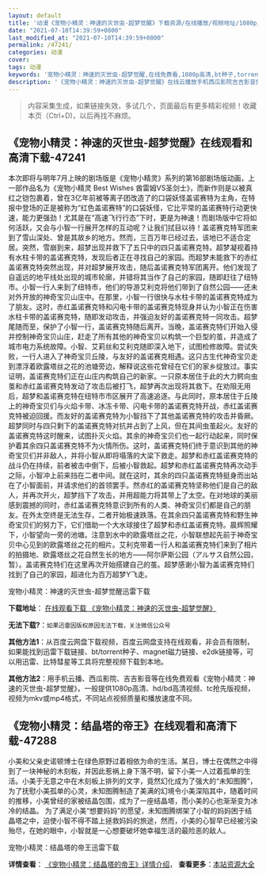 ```yaml
---
layout: default
title: '动漫《宠物小精灵：神速的灭世虫-超梦觉醒》下载资源/在线播放/视频地址/1080p/高清/蓝光'
date: "2021-07-10T14:39:59+0800"
last_modified_at: "2021-07-10T14:39:59+0800"
permalink: /47241/
categories: 动漫
cover:
tags: 动漫
keywords: '宠物小精灵：神速的灭世虫-超梦觉醒,在线免费看,1080p高清,bt种子,torrent,百度云盘,magnet,磁力链,迅雷下载资源'
description: '《宠物小精灵：神速的灭世虫-超梦觉醒》在线云播放手机西瓜影院吉吉影音免费看，1080p高清bd/hd未删减完整版和tc抢先枪版，mkv/mp4格式，附带bt/torrent种子、magnet/磁力链、百度云盘、网盘资源迅雷下载链接'
---
```


>内容采集生成，如果链接失效，多试几个，页面最后有更多精彩视频！收藏本页（Ctrl+D)，以后再找不麻烦。


## 《宠物小精灵：神速的灭世虫-超梦觉醒》在线观看和高清下载-47241

本次即将与明年7月上映的剧场版是《宠物小精灵》系列的第16部剧场版动画，上一部作品名为《宠物小精灵 Best Wishes 酋雷姆VS圣剑士》，而新作则是以被真红之铠包裹着，曾在3亿年前被等离子团改造了的口袋妖怪盖诺赛特为主角，在特报中登场的正是被称为“红色盖诺赛特”的口袋妖怪，它比平常的盖诺赛特行动更快速，能力更强劲！尤其是在“高速飞行行态”下时，更是为神速！而剧场版中它将如何活跃，又会与小智一行展开怎样的互动呢？让我们拭目以待！盖诺赛克特军团来到了雪山深处、曾是其故乡的地方。然而，三百万年已经过去，该地已不适合定居。突然，雪崩到来，超梦出现并救下了五只中的四只盖诺赛克特。超梦凝视着持有水柱卡带的盖诺赛克特，发现后者正在寻找自己的家园。而超梦未能救下的赤红盖诺赛克特突然出现，并对超梦展开攻击，随后盖诺赛克特军团离开。他们发现了自遥远的地平线处出现的城市轮廓，并错将其当作了自己的家园，随即赶往了纽特市。小智一行人来到了纽特市，他们的导游艾利克将他们带到了自然公园——还未对外开放的神奇宝贝山庄中。在那里，小智一行很快与水柱卡带的盖诺赛克特成为了朋友。这时，赤红盖诺赛克特和闪电卡带的盖诺赛克特现身并认为小智正在伤害水柱卡带的盖诺赛克特，随即发动攻击，并强迫友好的盖诺赛克特一同攻击。超梦尾随而至，保护了小智一行，盖诺赛克特随后离开。当晚，盖诺赛克特们开始入侵并控制神奇宝贝山庄，赶走了所有其他的神奇宝贝以构筑一个巨型的茧，并造成了城市电力系统故障。小智、艾莉丝和艾利克随即深入地下，试图检修故障。尝试失败，一行人进入了神奇宝贝丘陵，与友好的盖诺赛克相遇。这只古生代神奇宝贝走到漂浮着欧露塔丝之花的池塘旁边，解释说这些花曾经在它们的家乡绽放过。事实证明，盖诺赛克特们正在山庄内构筑自己的新家。一只原本居住于此的大力鳄向虫茧和赤红盖诺赛克特发动了攻击后被打飞，超梦再次出现将其救下。在劝阻无用后，超梦和盖诺赛克特在纽特市市区展开了高速追逐。与此同时，原本居住于丘陵上的神奇宝贝们与火焰卡带、冰冻卡带、闪电卡带的盖诺赛克特开战，赤红盖诺赛克特被迫回援。而友好的盖诺赛克特为小智挡下了其他盖诺赛克特的攻击并昏厥。超梦同时与四只剩下的盖诺赛克特对抗并占到了上风，但在其间虫茧起火。友好的盖诺赛克特这时醒来，试图扑灭火焰。其余的神奇宝贝们也一起行动起来，同时保护着其余四只盖诺赛克特不为火情所伤。这时，盖诺赛克特们终于意识到其他的神奇宝贝们并非敌人，并将小智从即将塌落的大梁下救走。超梦和赤红盖诺赛克特的战斗仍在持续，前者被击中倒下，后被小智救起。超梦和赤红盖诺赛克特再次动手之际，小智冲上前来挡在二者中间。就在这时，其余的四只盖诺赛克特挺身而出站在了小智面前，并请求他们的首领罢手。然赤红的盖诺赛克特坚称他们是自己的敌人，并再次开火，超梦挡下了攻击，并用超能力将其带上了太空。在对地球的美丽感到震撼的同时，赤红盖诺赛克特意识到所有的人类、神奇宝贝们都是自己的朋友。在外太空终是无法生存，二者开始极速跌落。在其余四只盖诺赛克特和野生神奇宝贝们的努力下，它们借助一个大水球接住了超梦和赤红盖诺赛克特。晨辉照耀下，小智望向一旁的池塘。注意到水中的欧露塔丝之花，小智联想起先前于神奇宝贝中心见到的欧露塔丝之花的相片。艾利克带着一行人和盖诺赛克特们来到了相片的拍摄地、欧露塔丝之花自然生长的地方——阿尔萨斯公园（アルサス自然公园，暂）。盖诺赛克特们在这里再次开始搭建自己的茧。超梦感谢小智为盖诺赛克特们找到了自己的家园，超进化为百万超梦Y飞走。


宠物小精灵：神速的灭世虫-超梦觉醒迅雷下载

**下载地址**： [在线观看下载 《宠物小精灵：神速的灭世虫-超梦觉醒》](https://www.993dy.com//vod-detail-id-27723.html) 


**无法下载?**：`如果迅雷因版权原因无法下载，关注微信公众号 `

**其他方法1**：从百度云网盘下载视频，百度云网盘支持在线观看，非会员有限制，如果能找到迅雷下载链接、bt/torrent种子、magnet磁力链接、e2dk链接等，可以用迅雷、比特彗星等工具将完整视频下载到本地。

**其他方法2**：用手机云播、西瓜影院、吉吉影音等在线免费观看《宠物小精灵：神速的灭世虫-超梦觉醒》，一般提供1080p高清、hd/bd高清视频、tc抢先版视频，视频为mkv或mp4格式，不同站点视频质量和播放速度不同。


## 《宠物小精灵：结晶塔的帝王》在线观看和高清下载-47288

小美和父亲史诺顿博士在绿色原野过着相依为命的生活。某日，博士在偶然之中得到了一块神秘的木刻板，并因此惹祸上身下落不明，留下小美一人过着孤单的生活。小美于无意之中在木刻板上排列的文字，竟然幻化成为了强大的“未知图腾”，为了抚慰小美孤单的心灵，未知图腾制造了美满的幻境令小美深陷其中，随着时间的推移，小美曾经的家被结晶包围，成为了一座结晶塔，而小美的心也渐渐变为冰冷的结晶。 为了满足小美“想要妈妈”的愿望，未知图腾绑架了小智的妈妈困于结晶塔之中，迫使小智不得不踏上拯救妈妈的旅途，然而，小美的心智早已经被污染殆尽，在她的眼中，小智就是一心想要破坏她幸福生活的最险恶的敌人。


宠物小精灵：结晶塔的帝王迅雷下载

**详情查看**： [《宠物小精灵：结晶塔的帝王》详情介绍](/movie/47288/)， **查看更多**：[本站资源大全](/movie/t/all/)

